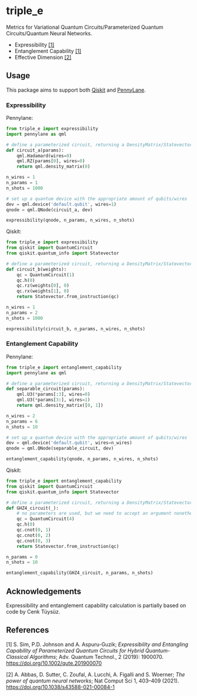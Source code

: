 # triple_e

Metrics for Variational Quantum Circuits/Parameterized Quantum Circuits/Quantum Neural Networks.
- Expressibility [[1]](#1)
- Entanglement Capability [[1]](#1)
- Effective Dimension [[2]](#2)

## Usage
This package aims to support both [Qiskit](https://qiskit.org/) and [PennyLane](https://pennylane.ai/).

### Expressibility
Pennylane:

```python
from triple_e import expressibility
import pennylane as qml

# define a parameterized circuit, returning a DensityMatrix/Statevector
def circuit_a(params):
    qml.Hadamard(wires=0)
    qml.RZ(params[0], wires=0)
    return qml.density_matrix(0)

n_wires = 1
n_params = 1
n_shots = 1000

# set up a quantum device with the appropriate amount of qubits/wires
dev = qml.device('default.qubit', wires=1)
qnode = qml.QNode(circuit_a, dev)

expressibility(qnode, n_params, n_wires, n_shots)
```

Qiskit:

```python
from triple_e import expressibility
from qiskit import QuantumCircuit
from qiskit.quantum_info import Statevector

# define a parameterized circuit, returning a DensityMatrix/Statevector
def circuit_b(weights):
    qc = QuantumCircuit(1)
    qc.h(0)
    qc.rz(weights[0], 0)
    qc.rx(weights[1], 0)
    return Statevector.from_instruction(qc)

n_wires = 1
n_params = 2
n_shots = 1000

expressibility(circuit_b, n_params, n_wires, n_shots)
```

### Entanglement Capability
Pennylane:

```python
from triple_e import entanglement_capability
import pennylane as qml

# define a parameterized circuit, returning a DensityMatrix/Statevector
def separable_circuit(params):
    qml.U3(*params[:3], wires=0)
    qml.U3(*params[3:], wires=1)
    return qml.density_matrix([0, 1])

n_wires = 2
n_params = 6
n_shots = 10

# set up a quantum device with the appropriate amount of qubits/wires
dev = qml.device('default.qubit', wires=n_wires)
qnode = qml.QNode(separable_circuit, dev)

entanglement_capability(qnode, n_params, n_wires, n_shots)
```

Qiskit:

```python
from triple_e import entanglement_capability
from qiskit import QuantumCircuit
from qiskit.quantum_info import Statevector

# define a parameterized circuit, returning a DensityMatrix/Statevector
def GHZ4_circuit(_):
    # no parameters are used, but we need to accept an argument nonetheless
    qc = QuantumCircuit(4)
    qc.h(0)
    qc.cnot(0, 1)
    qc.cnot(0, 2)
    qc.cnot(0, 3)
    return Statevector.from_instruction(qc)

n_params = 0
n_shots = 10

entanglement_capability(GHZ4_circuit, n_params, n_shots)
```

## Acknowledgements
Expressibility and entanglement capability calculation is partially based on code by Cenk Tüysüz.


## References
<a id="1">[1]</a> 
S. Sim, P.D. Johnson and A. Aspuru-Guzik;
*Expressibility and Entangling Capability of Parameterized Quantum Circuits for Hybrid Quantum-Classical Algorithms*;
Adv. Quantum Technol., 2 (2019): 1900070. https://doi.org/10.1002/qute.201900070

<a id="2">[2]</a> 
A. Abbas, D. Sutter, C. Zoufal, A. Lucchi, A. Figalli and S. Woerner;
*The power of quantum neural networks*;
Nat Comput Sci 1, 403–409 (2021). https://doi.org/10.1038/s43588-021-00084-1
